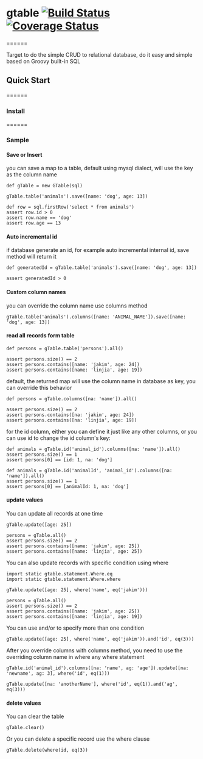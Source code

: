 # gtable [![Build Status](https://travis-ci.org/JakimLi/gtable.svg?branch=master)](https://travis-ci.org/JakimLi/gtable) [![Coverage Status](https://coveralls.io/repos/JakimLi/gtable/badge.png?branch=master)](https://coveralls.io/r/JakimLi/gtable?branch=master)
======

Target to do the simple CRUD to relational database, do it easy and simple based on Groovy built-in SQL

## Quick Start
======
### Install

======
### Sample
#### Save or Insert
you can save a map to a table, default using mysql dialect, will use the key as the column name

    def gTable = new GTable(sql)

    gTable.table('animals').save([name: 'dog', age: 13])

    def row = sql.firstRow('select * from animals')
    assert row.id > 0
    assert row.name == 'dog'
    assert row.age == 13

#### Auto incremental id
if database generate an id, for example auto incremental internal id, save method will return it

    def generatedId = gTable.table('animals').save([name: 'dog', age: 13])

    assert generatedId > 0

#### Custom column names
you can override the column name use columns method

    gTable.table('animals').columns([name: 'ANIMAL_NAME']).save([name: 'dog', age: 13])


#### read all records form table

    def persons = gTable.table('persons').all()

    assert persons.size() == 2
    assert persons.contains([name: 'jakim', age: 24])
    assert persons.contains([name: 'linjia', age: 19])

default, the returned map will use the column name in database as key, you can override this behavior

    def persons = gTable.columns([na: 'name']).all()

    assert persons.size() == 2
    assert persons.contains([na: 'jakim', age: 24])
    assert persons.contains([na: 'linjia', age: 19])

for the id column, either you can define it just like any other columns, or you can use id to change the id column's key:

    def animals = gTable.id('animal_id').columns([na: 'name']).all()
    assert persons.size() == 1
    assert persons[0] == [id: 1, na: 'dog']
    
    def animals = gTable.id('animalId', 'animal_id').columns([na: 'name']).all()
    assert persons.size() == 1
    assert persons[0] == [animalId: 1, na: 'dog']
    
    
#### update values
You can update all records at one time

    gTable.update([age: 25])
    
    persons = gTable.all()
    assert persons.size() == 2
    assert persons.contains([name: 'jakim', age: 25])
    assert persons.contains([name: 'linjia', age: 25])
    
You can also update records with specific condition using where

    import static gtable.statement.Where.eq
    import static gtable.statement.Where.where

    gTable.update([age: 25], where('name', eq('jakim')))
    
    persons = gTable.all()
    assert persons.size() == 2
    assert persons.contains([name: 'jakim', age: 25])
    assert persons.contains([name: 'linjia', age: 19])

You can use and/or to specify more than one condition

    gTable.update([age: 25], where('name', eq('jakim')).and('id', eq(3)))
    
After you override columns with columns method, you need to use the overriding column name in where any where statement

    gTable.id('animal_id').columns([na: 'name', ag: 'age']).update([na: 'newname', ag: 3], where('id', eq(1)))
    
    gTable.update([na: 'anotherName'], where('id', eq(1)).and('ag', eq(3)))
    
#### delete values
You can clear the table

    gTable.clear()
    
Or you can delete a specific record use the where clause

    gTable.delete(where(id, eq(3))
    